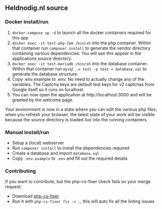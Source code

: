 ## Heldnodig.nl source


### Docker install/run

1. `docker-compose up -d` to launch all the docker containers required for this app
1. `docker exec -it test-php-fpm /bin/sh` into the php container. Within that container run `composer install` to generate the vendor directory containing various dependencies. You will see this appear in the applications source directory.
1. `docker exec -it test-mariadb /bin/sh` into the database container. Within that container run `mysql -u test -p test < database.sql` to generate the database structure.
1. Copy .env.example to .env. No need to actually change any of the variables. The Captcha keys are default test keys for v2 captchas from Google itself so it runs on localhost.
1. You can now open the application at http://localhost:3000 and will be greeted by the welcome page.

Your environment is now in a state where you can edit the various php files, when you refresh your browser, the latest state of your work will be visible because the source directory is loaded _live_ into the running containers.

### Manual install/run

- Setup a (local) webserver
- Run `composer install` to install the dependencies required
- Create a database and import `database.sql`
- Copy `.env.example` to `.env` and fill out the required details


### Contributing
If you want to contribute, but the php-cs-fixer check fails on your merge request:
- Download [php-cs-fixer](https://github.com/FriendsOfPHP/PHP-CS-Fixer)
- Run it with `php-cs-fixer fix -v .`, this will auto fix all the linting issues  
